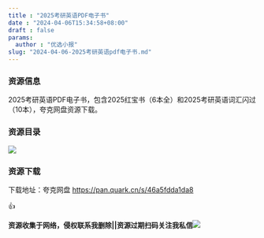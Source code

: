 ```yaml
---
title : "2025考研英语PDF电子书"
date : "2024-04-06T15:34:58+08:00"
draft : false
params:
  author : "优选小报"
slug: "2024-04-06-2025考研英语pdf电子书.md"
---
```


### 资源信息

2025考研英语PDF电子书，包含2025红宝书（6本全）和2025考研英语词汇闪过（10本），夸克网盘资源下载。

### 资源目录

[![](//img7-1.zhekoulieshou.com/mmbiz_jpg/iaHBVewvSIbAynWYt2qwyRjTyaXKQ8zyyFibK2h4SvbE2daL1mhIVw2DibTNfkgOS7TsWM5HkcZkFCRaXgFF7L1rQ/0)](//img7-1.zhekoulieshou.com/mmbiz_jpg/iaHBVewvSIbAynWYt2qwyRjTyaXKQ8zyyFibK2h4SvbE2daL1mhIVw2DibTNfkgOS7TsWM5HkcZkFCRaXgFF7L1rQ/0)

### 资源下载

下载地址：夸克网盘 https://pan.quark.cn/s/46a5fdda1da8

👍

**资源收集于网络，侵权联系我删除||资源过期扫码关注我私信**![](//img7-1.zhekoulieshou.com/mmbiz_jpg/iaHBVewvSIbAjcr9g6TlCXSfiaDqkbzuEzp207hVzPqT4YGQOAazQ1KNHCeACbia5Lzq4Ckwibe48iar1q7lgVP1o3w/640?wx_fmt=jpeg&from=appmsg)


